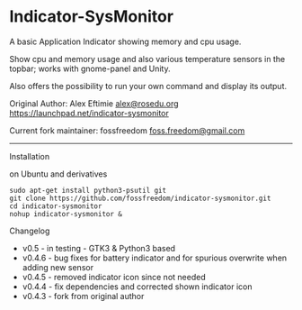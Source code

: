 Indicator-SysMonitor
===================
A basic Application Indicator showing memory and cpu usage.

Show cpu and memory usage and also various temperature sensors in the topbar; works with gnome-panel and Unity.

Also offers the possibility to run your own command and display its output.

Original Author: Alex Eftimie <alex@rosedu.org>
https://launchpad.net/indicator-sysmonitor

Current fork maintainer: fossfreedom <foss.freedom@gmail.com>

----

Installation

on Ubuntu and derivatives

    sudo apt-get install python3-psutil git
    git clone https://github.com/fossfreedom/indicator-sysmonitor.git
    cd indicator-sysmonitor
    nohup indicator-sysmonitor &

Changelog

 - v0.5 - in testing - GTK3 & Python3 based
 - v0.4.6 - bug fixes for battery indicator and for spurious overwrite when adding new sensor
 - v0.4.5 - removed indicator icon since not needed
 - v0.4.4 - fix dependencies and corrected shown indicator icon
 - v0.4.3 - fork from original author
